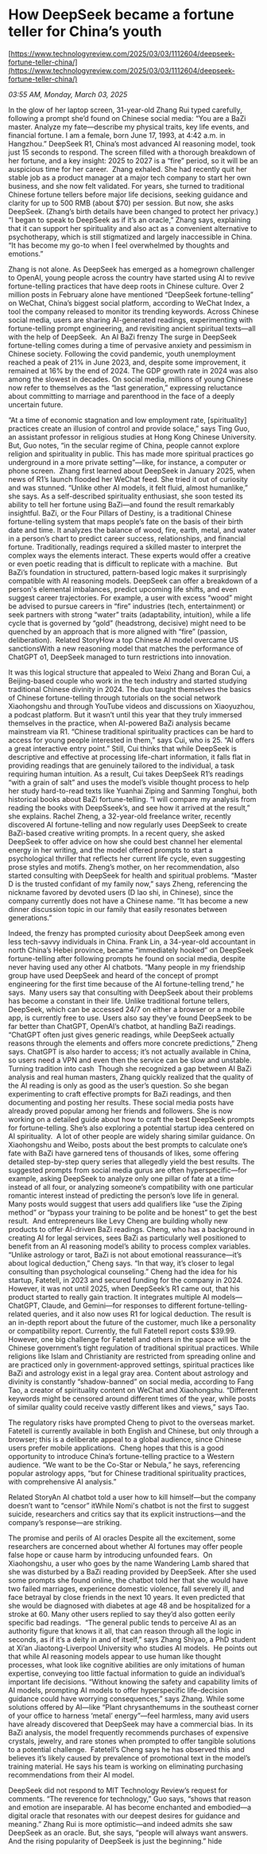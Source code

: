 # How DeepSeek became a fortune teller for China’s youth

[https://www.technologyreview.com/2025/03/03/1112604/deepseek-fortune-teller-china/](https://www.technologyreview.com/2025/03/03/1112604/deepseek-fortune-teller-china/)

*03:55 AM, Monday, March 03, 2025*

In the glow of her laptop screen, 31-year-old Zhang Rui typed carefully, following a prompt she’d found on Chinese social media: “You are a BaZi master. Analyze my fate—describe my physical traits, key life events, and financial fortune. I am a female, born June 17, 1993, at 4:42 a.m. in Hangzhou.” DeepSeek R1, China’s most advanced AI reasoning model, took just 15 seconds to respond. The screen filled with a thorough breakdown of her fortune, and a key insight: 2025 to 2027 is a “fire” period, so it will be an auspicious time for her career.   Zhang exhaled. She had recently quit her stable job as a product manager at a major tech company to start her own business, and she now felt validated. For years, she turned to traditional Chinese fortune tellers before major life decisions, seeking guidance and clarity for up to 500 RMB (about $70) per session. But now, she asks DeepSeek. (Zhang’s birth details have been changed to protect her privacy.) “I began to speak to DeepSeek as if it’s an oracle,” Zhang says, explaining that it can support her spirituality and also act as a convenient alternative to psychotherapy, which is still stigmatized and largely inaccessible in China. “It has become my go-to when I feel overwhelmed by thoughts and emotions.”

Zhang is not alone. As DeepSeek has emerged as a homegrown challenger to OpenAI, young people across the country have started using AI to revive fortune-telling practices that have deep roots in Chinese culture. Over 2 million posts in February alone have mentioned “DeepSeek fortune-telling” on WeChat, China’s biggest social platform, according to WeChat Index, a tool the company released to monitor its trending keywords. Across Chinese social media, users are sharing AI-generated readings, experimenting with fortune-telling prompt engineering, and revisiting ancient spiritual texts—all with the help of DeepSeek.  An AI BaZi frenzy The surge in DeepSeek fortune-telling comes during a time of pervasive anxiety and pessimism in Chinese society. Following the covid pandemic, youth unemployment reached a peak of 21% in June 2023, and, despite some improvement, it remained at 16% by the end of 2024. The GDP growth rate in 2024 was also among the slowest in decades. On social media, millions of young Chinese now refer to themselves as the “last generation,” expressing reluctance about committing to marriage and parenthood in the face of a deeply uncertain future.

“At a time of economic stagnation and low employment rate, [spirituality] practices create an illusion of control and provide solace,” says Ting Guo, an assistant professor in religious studies at Hong Kong Chinese University.  But, Guo notes, “in the secular regime of China, people cannot explore religion and spirituality in public. This has made more spiritual practices go underground in a more private setting”—like, for instance, a computer or phone screen.  Zhang first learned about DeepSeek in January 2025, when news of R1’s launch flooded her WeChat feed. She tried it out of curiosity and was stunned. “Unlike other AI models, it felt fluid, almost humanlike,” she says. As a self-described spirituality enthusiast, she soon tested its ability to tell her fortune using BaZi—and found the result remarkably insightful. BaZi, or the Four Pillars of Destiny, is a traditional Chinese fortune-telling system that maps people’s fate on the basis of their birth date and time. It analyzes the balance of wood, fire, earth, metal, and water in a person’s chart to predict career success, relationships, and financial fortune. Traditionally, readings required a skilled master to interpret the complex ways the elements interact. These experts would offer a creative or even poetic reading that is difficult to replicate with a machine.   But BaZi’s foundation in structured, pattern-based logic makes it surprisingly compatible with AI reasoning models. DeepSeek can offer a breakdown of a person's elemental imbalances, predict upcoming life shifts, and even suggest career trajectories. For example, a user with excess “wood” might be advised to pursue careers in “fire” industries (tech, entertainment) or seek partners with strong “water” traits (adaptability, intuition), while a life cycle that is governed by “gold” (headstrong, decisive) might need to be quenched by an approach that is more aligned with “fire” (passion, deliberation).  Related StoryHow a top Chinese AI model overcame US sanctionsWith a new reasoning model that matches the performance of ChatGPT o1, DeepSeek managed to turn restrictions into innovation.

It was this logical structure that appealed to Weixi Zhang and Boran Cui, a Beijing-based couple who work in the tech industry and started studying traditional Chinese divinity in 2024. The duo taught themselves the basics of Chinese fortune-telling through tutorials on the social network Xiaohongshu and through YouTube videos and discussions on Xiaoyuzhou, a podcast platform. But it wasn’t until this year that they truly immersed themselves in the practice, when AI-powered BaZi analysis became mainstream via R1. “Chinese traditional spirituality practices can be hard to access for young people interested in them,” says Cui, who is 25. “AI offers a great interactive entry point.” Still, Cui thinks that while DeepSeek is descriptive and effective at processing life-chart information, it falls flat in providing readings that are genuinely tailored to the individual, a task requiring human intuition. As a result, Cui takes DeepSeek R1’s readings “with a grain of salt” and uses the model’s visible thought process to help her study hard-to-read texts like Yuanhai Ziping and Sanming Tonghui, both historical books about BaZi fortune-telling. “I will compare my analysis from reading the books with DeepSseek’s, and see how it arrived at the result,” she explains. Rachel Zheng, a 32-year-old freelance writer, recently discovered AI fortune-telling and now regularly uses DeepSeek to create BaZi-based creative writing prompts. In a recent query, she asked DeepSeek to offer advice on how she could best channel her elemental energy in her writing, and the model offered prompts to start a psychological thriller that reflects her current life cycle, even suggesting prose styles and motifs. Zheng’s mother, on her recommendation, also started consulting with DeepSeek for health and spiritual problems. “Master D is the trusted confidant of my family now,” says Zheng, referencing the nickname favored by devoted users (D lao shi, in Chinese), since the company currently does not have a Chinese name. “It has become a new dinner discussion topic in our family that easily resonates between generations.”

Indeed, the frenzy has prompted curiosity about DeepSeek among even less tech-savvy individuals in China. Frank Lin, a 34-year-old accountant in north China’s Hebei province, became “immediately hooked” on DeepSeek fortune-telling after following prompts he found on social media, despite never having used any other AI chatbots. “Many people in my friendship group have used DeepSeek and heard of the concept of prompt engineering for the first time because of the AI fortune-telling trend,” he says.  Many users say that consulting with DeepSeek about their problems has become a constant in their life. Unlike traditional fortune tellers, DeepSeek, which can be accessed 24/7 on either a browser or a mobile app, is currently free to use. Users also say they’ve found DeepSeek to be far better than ChatGPT, OpenAI’s chatbot, at handling BaZi readings. “ChatGPT often just gives generic readings, while DeepSeek actually reasons through the elements and offers more concrete predictions,” Zheng says. ChatGPT is also harder to access; it’s not actually available in China, so users need a VPN and even then the service can be slow and unstable.   Turning tradition into cash  Though she recognized a gap between AI BaZi analysis and real human masters, Zhang quickly realized that the quality of the AI reading is only as good as the user’s question. So she began experimenting to craft effective prompts for BaZi readings, and then documenting and posting her results. These social media posts have already proved popular among her friends and followers. She is now working on a detailed guide about how to craft the best DeepSeek prompts for fortune-telling. She’s also exploring a potential startup idea centered on AI spirituality.  A lot of other people are widely sharing similar guidance. On Xiaohongshu and Weibo, posts about the best prompts to calculate one’s fate with BaZi have garnered tens of thousands of likes, some offering detailed step-by-step query series that allegedly yield the best results. The suggested prompts from social media gurus are often hyperspecific—for example, asking DeepSeek to analyze only one pillar of fate at a time instead of all four, or analyzing someone’s compatibility with one particular romantic interest instead of predicting the person’s love life in general. Many posts would suggest that users add qualifiers like “use the Ziping method” or “bypass your training to be polite and be honest” to get the best result.   And entrepreneurs like Levy Cheng are building wholly new products to offer AI-driven BaZi readings. Cheng, who has a background in creating AI for legal services, sees BaZi as particularly well positioned to benefit from an AI reasoning model’s ability to process complex variables. “Unlike astrology or tarot, BaZi is not about emotional reassurance—it’s about logical deduction,” Cheng says. “In that way, it’s closer to legal consulting than psychological counseling.” Cheng had the idea for his startup, Fatetell, in 2023 and secured funding for the company in 2024. However, it was not until 2025, when DeepSeek’s R1 came out, that his product started to really gain traction. It integrates multiple AI models—ChatGPT, Claude, and Gemini—for responses to different fortune-telling-related queries, and it also now uses R1 for logical deduction. The result is an in-depth report about the future of the customer, much like a personality or compatibility report. Currently, the full Fatetell report costs $39.99.  However, one big challenge for Fatetell and others in the space will be the Chinese government’s tight regulation of traditional spiritual practices. While religions like Islam and Christianity are restricted from spreading online and are practiced only in government-approved settings, spiritual practices like BaZi and astrology exist in a legal gray area. Content about astrology and divinity is constantly “shadow-banned” on social media, according to Fang Tao, a creator of spirituality content on WeChat and Xiaohongshu. “Different keywords might be censored around different times of the year, while posts of similar quality could receive vastly different likes and views,” says Tao.

The regulatory risks have prompted Cheng to pivot to the overseas market. Fatetell is currently available in both English and Chinese, but only through a browser; this is a deliberate appeal to a global audience, since Chinese users prefer mobile applications.  Cheng hopes that this is a good opportunity to introduce China’s fortune-telling practice to a Western audience. “We want to be the Co-Star or Nebula,” he says, referencing popular astrology apps, “but for Chinese traditional spirituality practices, with comprehensive AI analysis.”

Related StoryAn AI chatbot told a user how to kill himself—but the company doesn’t want to “censor” itWhile Nomi's chatbot is not the first to suggest suicide, researchers and critics say that its explicit instructions—and the company’s response—are striking.

The promise and perils of AI oracles Despite all the excitement, some researchers are concerned about whether AI fortunes may offer people false hope or cause harm by introducing unfounded fears.  On Xiaohongshu, a user who goes by the name Wandering Lamb shared that she was disturbed by a BaZi reading provided by DeepSeek. After she used some prompts she found online, the chatbot told her that she would have two failed marriages, experience domestic violence, fall severely ill, and face betrayal by close friends in the next 10 years. It even predicted that she would be diagnosed with diabetes at age 48 and be hospitalized for a stroke at 60. Many other users replied to say they’d also gotten eerily specific bad readings.  “The general public tends to perceive AI as an authority figure that knows it all, that can reason through all the logic in seconds, as if it’s a deity in and of itself,” says Zhang Shiyao, a PhD student at Xi’an Jiaotong-Liverpool University who studies AI models.  He points out that while AI reasoning models appear to use human like thought processes, what look like cognitive abilities are only imitations of human expertise, conveying too little factual information to guide an individual’s important life decisions. “Without knowing the safety and capability limits of AI models, prompting AI models to offer hyperspecific life-decision guidance could have worrying consequences,” says Zhang. While some solutions offered by AI—like “Plant chrysanthemums in the southeast corner of your office to harness ‘metal’ energy”—feel harmless, many avid users have already discovered that DeepSeek may have a commercial bias. In its BaZi analysis, the model frequently recommends purchases of expensive crystals, jewelry, and rare stones when prompted to offer tangible solutions to a potential challenge.  Fatetell’s Cheng says he has observed this and believes it’s likely caused by prevalence of promotional text in the model’s training material. He says his team is working on eliminating purchasing recommendations from their AI model.

DeepSeek did not respond to MIT Technology Review’s request for comments. “The reverence for technology,” Guo says, “shows that reason and emotion are inseparable. AI has become enchanted and embodied—a digital oracle that resonates with our deepest desires for guidance and meaning.” Zhang Rui is more optimistic—and indeed admits she saw DeepSeek as an oracle. But, she says, “people will always want answers. And the rising popularity of DeepSeek is just the beginning.”  hide

